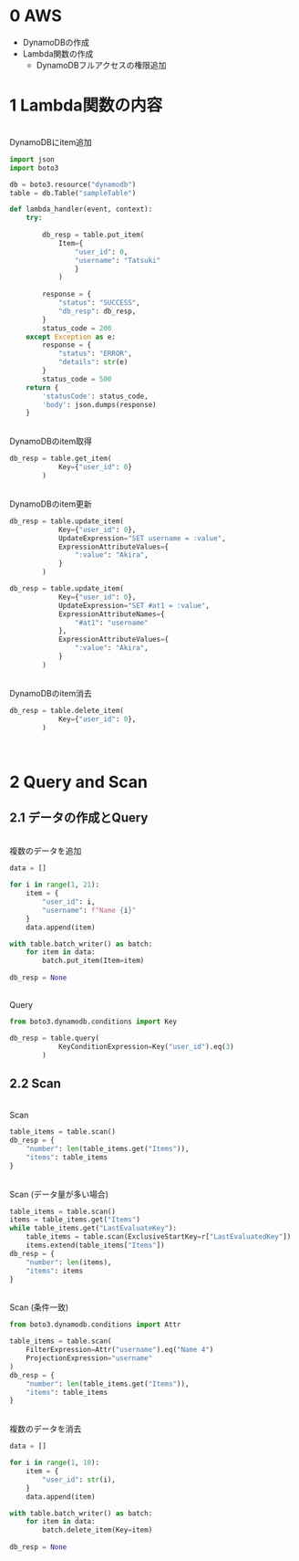 # 0 AWS

* DynamoDBの作成
* Lambda関数の作成
  * DynamoDBフルアクセスの権限追加

# 1 Lambda関数の内容

<br>
DynamoDBにitem追加

```python
import json
import boto3

db = boto3.resource("dynamodb")
table = db.Table("sampleTable")

def lambda_handler(event, context):
    try:
        
        db_resp = table.put_item(
            Item={
                "user_id": 0,
                "username": "Tatsuki"
                }
            )
            
        response = {
            "status": "SUCCESS",
            "db_resp": db_resp,
        }
        status_code = 200
    except Exception as e:
        response = {
            "status": "ERROR",
            "details": str(e)
        }
        status_code = 500
    return {
        'statusCode': status_code,
        'body': json.dumps(response)
    }
```

<br>
DynamoDBのitem取得

```python
db_resp = table.get_item(
            Key={"user_id": 0}
        )
```

<br>
DynamoDBのitem更新

```python
db_resp = table.update_item(
            Key={"user_id": 0},
            UpdateExpression="SET username = :value",
            ExpressionAttributeValues={
                ":value": "Akira",
            }
        )
```

```python
db_resp = table.update_item(
            Key={"user_id": 0},
            UpdateExpression="SET #at1 = :value",
            ExpressionAttributeNames={
                "#at1": "username"
            },
            ExpressionAttributeValues={
                ":value": "Akira",
            }
        )
```

<br>
DynamoDBのitem消去

```python
db_resp = table.delete_item(
            Key={"user_id": 0},
        )
```

<br>

# 2 Query and Scan

## 2.1 データの作成とQuery

<br>
複数のデータを追加

```python
data = []

for i in range(1, 21):
    item = {
        "user_id": i,
        "username": f"Name {i}"
    }
    data.append(item)

with table.batch_writer() as batch:
    for item in data:
        batch.put_item(Item=item)
    
db_resp = None
```

<br>
Query

```python
from boto3.dynamodb.conditions import Key

db_resp = table.query(
            KeyConditionExpression=Key("user_id").eq(3)
        )
```

## 2.2 Scan

<br>
Scan

```python
table_items = table.scan()
db_resp = {
    "number": len(table_items.get("Items")),
    "items": table_items
}
```

<br>
Scan (データ量が多い場合)

```python
table_items = table.scan()
items = table_items.get("Items")
while table_items.get("LastEvaluateKey"):
    table_items = table.scan(ExclusiveStartKey=r["LastEvaluatedKey"])
    items.extend(table_items["Items"])
db_resp = {
    "number": len(items),
    "items": items
}
```

<br>
Scan (条件一致)

```python
from boto3.dynamodb.conditions import Attr

table_items = table.scan(
    FilterExpression=Attr("username").eq("Name 4")
    ProjectionExpression="username"
)
db_resp = {
    "number": len(table_items.get("Items")),
    "items": table_items
}
```

<br>
複数のデータを消去

```python
data = []

for i in range(1, 10):
    item = {
        "user_id": str(i),
    }
    data.append(item)

with table.batch_writer() as batch:
    for item in data:
        batch.delete_item(Key=item)
        
db_resp = None
```